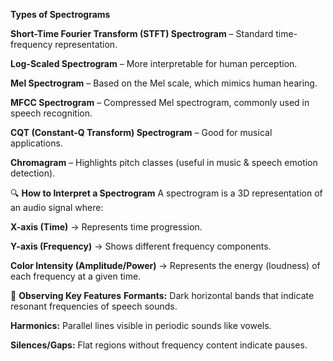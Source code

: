 **Types of Spectrograms**

**Short-Time Fourier Transform (STFT) Spectrogram** – Standard time-frequency representation.

**Log-Scaled Spectrogram** – More interpretable for human perception.

**Mel Spectrogram** – Based on the Mel scale, which mimics human hearing.

**MFCC Spectrogram** – Compressed Mel spectrogram, commonly used in speech recognition.

**CQT (Constant-Q Transform) Spectrogram** – Good for musical applications.

**Chromagram** – Highlights pitch classes (useful in music & speech emotion detection).

🔍 **How to Interpret a Spectrogram**
A spectrogram is a 3D representation of an audio signal where:

**X-axis (Time)** → Represents time progression.

**Y-axis (Frequency)** → Shows different frequency components.

**Color Intensity (Amplitude/Power)** → Represents the energy (loudness) of each frequency at a given time.

📌 **Observing Key Features**
**Formants:** Dark horizontal bands that indicate resonant frequencies of speech sounds.

**Harmonics:** Parallel lines visible in periodic sounds like vowels.

**Silences/Gaps:** Flat regions without frequency content indicate pauses.

